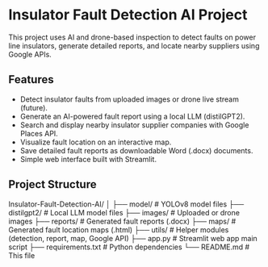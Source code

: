 # Insulator Fault Detection AI Project

This project uses AI and drone-based inspection to detect faults on power line insulators, generate detailed reports, and locate nearby suppliers using Google APIs.

## Features

- Detect insulator faults from uploaded images or drone live stream (future).
- Generate an AI-powered fault report using a local LLM (distilGPT2).
- Search and display nearby insulator supplier companies with Google Places API.
- Visualize fault location on an interactive map.
- Save detailed fault reports as downloadable Word (.docx) documents.
- Simple web interface built with Streamlit.

## Project Structure

Insulator-Fault-Detection-AI/
│
├── model/ # YOLOv8 model files
├── distilgpt2/ # Local LLM model files
├── images/ # Uploaded or drone images
├── reports/ # Generated fault reports (.docx)
├── maps/ # Generated fault location maps (.html)
├── utils/ # Helper modules (detection, report, map, Google API)
├── app.py # Streamlit web app main script
├── requirements.txt # Python dependencies
└── README.md # This file